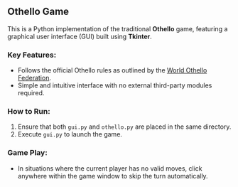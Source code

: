 ## Othello Game

This is a Python implementation of the traditional **Othello** game, featuring a graphical user interface (GUI) built using **Tkinter**.

### Key Features:
- Follows the official Othello rules as outlined by the [World Othello Federation](https://www.worldothello.org/about/about-othello/othello-rules/official-rules/english).
- Simple and intuitive interface with no external third-party modules required.

### How to Run:
1. Ensure that both `gui.py` and `othello.py` are placed in the same directory.
2. Execute `gui.py` to launch the game.

### Game Play:
- In situations where the current player has no valid moves, click anywhere within the game window to skip the turn automatically.
